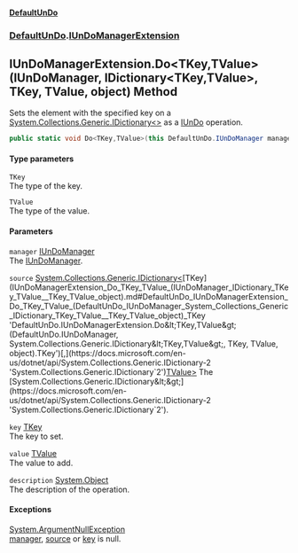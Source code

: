 #### [DefaultUnDo](DefaultUnDo.md 'DefaultUnDo')
### [DefaultUnDo](DefaultUnDo.md#DefaultUnDo 'DefaultUnDo').[IUnDoManagerExtension](IUnDoManagerExtension.md 'DefaultUnDo.IUnDoManagerExtension')
## IUnDoManagerExtension.Do&lt;TKey,TValue&gt;(IUnDoManager, IDictionary&lt;TKey,TValue&gt;, TKey, TValue, object) Method
Sets the element with the specified key on a [System.Collections.Generic.IDictionary&lt;&gt;](https://docs.microsoft.com/en-us/dotnet/api/System.Collections.Generic.IDictionary-2 'System.Collections.Generic.IDictionary`2') as a [IUnDo](IUnDo.md 'DefaultUnDo.IUnDo') operation.  
```csharp
public static void Do<TKey,TValue>(this DefaultUnDo.IUnDoManager manager, System.Collections.Generic.IDictionary<TKey,TValue> source, TKey key, TValue value, object description=null);
```
#### Type parameters
<a name='DefaultUnDo_IUnDoManagerExtension_Do_TKey_TValue_(DefaultUnDo_IUnDoManager_System_Collections_Generic_IDictionary_TKey_TValue__TKey_TValue_object)_TKey'></a>
`TKey`  
The type of the key.
  
<a name='DefaultUnDo_IUnDoManagerExtension_Do_TKey_TValue_(DefaultUnDo_IUnDoManager_System_Collections_Generic_IDictionary_TKey_TValue__TKey_TValue_object)_TValue'></a>
`TValue`  
The type of the value.
  
#### Parameters
<a name='DefaultUnDo_IUnDoManagerExtension_Do_TKey_TValue_(DefaultUnDo_IUnDoManager_System_Collections_Generic_IDictionary_TKey_TValue__TKey_TValue_object)_manager'></a>
`manager` [IUnDoManager](IUnDoManager.md 'DefaultUnDo.IUnDoManager')  
The [IUnDoManager](IUnDoManager.md 'DefaultUnDo.IUnDoManager').
  
<a name='DefaultUnDo_IUnDoManagerExtension_Do_TKey_TValue_(DefaultUnDo_IUnDoManager_System_Collections_Generic_IDictionary_TKey_TValue__TKey_TValue_object)_source'></a>
`source` [System.Collections.Generic.IDictionary&lt;](https://docs.microsoft.com/en-us/dotnet/api/System.Collections.Generic.IDictionary-2 'System.Collections.Generic.IDictionary`2')[TKey](IUnDoManagerExtension_Do_TKey_TValue_(IUnDoManager_IDictionary_TKey_TValue__TKey_TValue_object).md#DefaultUnDo_IUnDoManagerExtension_Do_TKey_TValue_(DefaultUnDo_IUnDoManager_System_Collections_Generic_IDictionary_TKey_TValue__TKey_TValue_object)_TKey 'DefaultUnDo.IUnDoManagerExtension.Do&lt;TKey,TValue&gt;(DefaultUnDo.IUnDoManager, System.Collections.Generic.IDictionary&lt;TKey,TValue&gt;, TKey, TValue, object).TKey')[,](https://docs.microsoft.com/en-us/dotnet/api/System.Collections.Generic.IDictionary-2 'System.Collections.Generic.IDictionary`2')[TValue](IUnDoManagerExtension_Do_TKey_TValue_(IUnDoManager_IDictionary_TKey_TValue__TKey_TValue_object).md#DefaultUnDo_IUnDoManagerExtension_Do_TKey_TValue_(DefaultUnDo_IUnDoManager_System_Collections_Generic_IDictionary_TKey_TValue__TKey_TValue_object)_TValue 'DefaultUnDo.IUnDoManagerExtension.Do&lt;TKey,TValue&gt;(DefaultUnDo.IUnDoManager, System.Collections.Generic.IDictionary&lt;TKey,TValue&gt;, TKey, TValue, object).TValue')[&gt;](https://docs.microsoft.com/en-us/dotnet/api/System.Collections.Generic.IDictionary-2 'System.Collections.Generic.IDictionary`2')  
The [System.Collections.Generic.IDictionary&lt;&gt;](https://docs.microsoft.com/en-us/dotnet/api/System.Collections.Generic.IDictionary-2 'System.Collections.Generic.IDictionary`2').
  
<a name='DefaultUnDo_IUnDoManagerExtension_Do_TKey_TValue_(DefaultUnDo_IUnDoManager_System_Collections_Generic_IDictionary_TKey_TValue__TKey_TValue_object)_key'></a>
`key` [TKey](IUnDoManagerExtension_Do_TKey_TValue_(IUnDoManager_IDictionary_TKey_TValue__TKey_TValue_object).md#DefaultUnDo_IUnDoManagerExtension_Do_TKey_TValue_(DefaultUnDo_IUnDoManager_System_Collections_Generic_IDictionary_TKey_TValue__TKey_TValue_object)_TKey 'DefaultUnDo.IUnDoManagerExtension.Do&lt;TKey,TValue&gt;(DefaultUnDo.IUnDoManager, System.Collections.Generic.IDictionary&lt;TKey,TValue&gt;, TKey, TValue, object).TKey')  
The key to set.
  
<a name='DefaultUnDo_IUnDoManagerExtension_Do_TKey_TValue_(DefaultUnDo_IUnDoManager_System_Collections_Generic_IDictionary_TKey_TValue__TKey_TValue_object)_value'></a>
`value` [TValue](IUnDoManagerExtension_Do_TKey_TValue_(IUnDoManager_IDictionary_TKey_TValue__TKey_TValue_object).md#DefaultUnDo_IUnDoManagerExtension_Do_TKey_TValue_(DefaultUnDo_IUnDoManager_System_Collections_Generic_IDictionary_TKey_TValue__TKey_TValue_object)_TValue 'DefaultUnDo.IUnDoManagerExtension.Do&lt;TKey,TValue&gt;(DefaultUnDo.IUnDoManager, System.Collections.Generic.IDictionary&lt;TKey,TValue&gt;, TKey, TValue, object).TValue')  
The value to add.
  
<a name='DefaultUnDo_IUnDoManagerExtension_Do_TKey_TValue_(DefaultUnDo_IUnDoManager_System_Collections_Generic_IDictionary_TKey_TValue__TKey_TValue_object)_description'></a>
`description` [System.Object](https://docs.microsoft.com/en-us/dotnet/api/System.Object 'System.Object')  
The description of the operation.
  
#### Exceptions
[System.ArgumentNullException](https://docs.microsoft.com/en-us/dotnet/api/System.ArgumentNullException 'System.ArgumentNullException')  
[manager](IUnDoManagerExtension_Do_TKey_TValue_(IUnDoManager_IDictionary_TKey_TValue__TKey_TValue_object).md#DefaultUnDo_IUnDoManagerExtension_Do_TKey_TValue_(DefaultUnDo_IUnDoManager_System_Collections_Generic_IDictionary_TKey_TValue__TKey_TValue_object)_manager 'DefaultUnDo.IUnDoManagerExtension.Do&lt;TKey,TValue&gt;(DefaultUnDo.IUnDoManager, System.Collections.Generic.IDictionary&lt;TKey,TValue&gt;, TKey, TValue, object).manager'), [source](IUnDoManagerExtension_Do_TKey_TValue_(IUnDoManager_IDictionary_TKey_TValue__TKey_TValue_object).md#DefaultUnDo_IUnDoManagerExtension_Do_TKey_TValue_(DefaultUnDo_IUnDoManager_System_Collections_Generic_IDictionary_TKey_TValue__TKey_TValue_object)_source 'DefaultUnDo.IUnDoManagerExtension.Do&lt;TKey,TValue&gt;(DefaultUnDo.IUnDoManager, System.Collections.Generic.IDictionary&lt;TKey,TValue&gt;, TKey, TValue, object).source') or [key](IUnDoManagerExtension_Do_TKey_TValue_(IUnDoManager_IDictionary_TKey_TValue__TKey_TValue_object).md#DefaultUnDo_IUnDoManagerExtension_Do_TKey_TValue_(DefaultUnDo_IUnDoManager_System_Collections_Generic_IDictionary_TKey_TValue__TKey_TValue_object)_key 'DefaultUnDo.IUnDoManagerExtension.Do&lt;TKey,TValue&gt;(DefaultUnDo.IUnDoManager, System.Collections.Generic.IDictionary&lt;TKey,TValue&gt;, TKey, TValue, object).key') is null.
